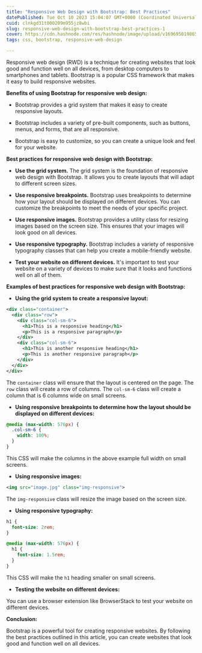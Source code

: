 ```yaml
---
title: "Responsive Web Design with Bootstrap: Best Practices"
datePublished: Tue Oct 10 2023 15:04:07 GMT+0000 (Coordinated Universal Time)
cuid: clnkgd31t000209m955jz8wbi
slug: responsive-web-design-with-bootstrap-best-practices-1
cover: https://cdn.hashnode.com/res/hashnode/image/upload/v1696950198651/d059cb35-1a5b-4910-bdd8-86918c70e111.jpeg
tags: css, bootstrap, responsive-web-design

---
```


Responsive web design (RWD) is a technique for creating websites that look good and function well on all devices, from desktop computers to smartphones and tablets. Bootstrap is a popular CSS framework that makes it easy to build responsive websites.

**Benefits of using Bootstrap for responsive web design:**

* Bootstrap provides a grid system that makes it easy to create responsive layouts.
    
* Bootstrap includes a variety of pre-built components, such as buttons, menus, and forms, that are all responsive.
    
* Bootstrap is easy to customize, so you can create a unique look and feel for your website.
    

**Best practices for responsive web design with Bootstrap:**

* **Use the grid system.** The grid system is the foundation of responsive web design with Bootstrap. It allows you to create layouts that will adapt to different screen sizes.
    
* **Use responsive breakpoints.** Bootstrap uses breakpoints to determine how your layout should be displayed on different devices. You can customize the breakpoints to meet the needs of your specific project.
    
* **Use responsive images.** Bootstrap provides a utility class for resizing images based on the screen size. This ensures that your images will look good on all devices.
    
* **Use responsive typography.** Bootstrap includes a variety of responsive typography classes that can help you create a mobile-friendly website.
    
* **Test your website on different devices.** It's important to test your website on a variety of devices to make sure that it looks and functions well on all of them.
    

**Examples of best practices for responsive web design with Bootstrap:**

* **Using the grid system to create a responsive layout:**
    

```xml
<div class="container">
  <div class="row">
    <div class="col-sm-6">
      <h1>This is a responsive heading</h1>
      <p>This is a responsive paragraph</p>
    </div>
    <div class="col-sm-6">
      <h1>This is another responsive heading</h1>
      <p>This is another responsive paragraph</p>
    </div>
  </div>
</div>
```

The `container` class will ensure that the layout is centered on the page. The `row` class will create a row of columns. The `col-sm-6` class will create a column that is 6 columns wide on small screens.

* **Using responsive breakpoints to determine how the layout should be displayed on different devices:**
    

```css
@media (max-width: 576px) {
  .col-sm-6 {
    width: 100%;
  }
}
```

This CSS will make the columns in the above example full width on small screens.

* **Using responsive images:**
    

```xml
<img src="image.jpg" class="img-responsive">
```

The `img-responsive` class will resize the image based on the screen size.

* **Using responsive typography:**
    

```css
h1 {
  font-size: 2rem;
}

@media (max-width: 576px) {
  h1 {
    font-size: 1.5rem;
  }
}
```

This CSS will make the `h1` heading smaller on small screens.

* **Testing the website on different devices:**
    

You can use a browser extension like BrowserStack to test your website on different devices.

**Conclusion:**

Bootstrap is a powerful tool for creating responsive websites. By following the best practices outlined in this article, you can create websites that look good and function well on all devices.